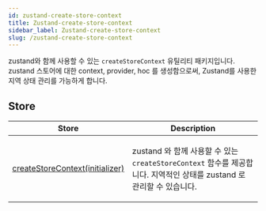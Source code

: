 ```yaml
---
id: zustand-create-store-context
title: Zustand-create-store-context
sidebar_label: Zustand-create-store-context
slug: /zustand-create-store-context
---
```






zustand와 함께 사용할 수 있는 `createStoreContext` 유틸리티 패키지입니다. zustand 스토어에 대한 context, provider, hoc 를 생성함으로써, Zustand를 사용한 지역 상태 관리를 가능하게 합니다.




## Store

<table>
<thead>
<tr>
<th>Store</th>
<th>Description</th>
</tr>
</thead>
<tbody>
<tr><td>

[createStoreContext(initializer)](./zustand-create-store-context.createstorecontext)

</td>


<td>

zustand 와 함께 사용할 수 있는 `createStoreContext` 함수를 제공합니다. 지역적인 상태를 zustand 로 관리할 수 있습니다.

</td></tr>
</tbody>
</table>

